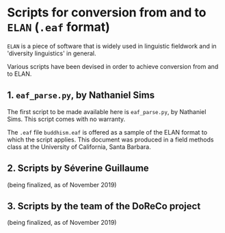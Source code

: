 Scripts for conversion from and to `ELAN` (`.eaf` format)
=============

`ELAN` is a piece of software that is widely used in linguistic fieldwork and in 'diversity linguistics' in general. 

Various scripts have been devised in order to achieve conversion from and to ELAN. 

## 1. `eaf_parse.py`, by Nathaniel Sims
The first script to be made available here is `eaf_parse.py`, by Nathaniel Sims. This script comes with no warranty. 

The  `.eaf` file `buddhism.eaf` is offered as a sample of the ELAN format to which the script applies. This document was produced in a field methods class at the University of California, Santa Barbara. 

## 2. Scripts by Séverine Guillaume

(being finalized, as of November 2019)

## 3. Scripts by the team of the DoReCo project

(being finalized, as of November 2019)




